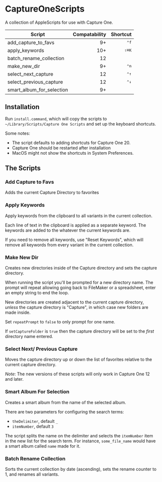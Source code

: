 # CaptureOneScripts
A collection of AppleScripts for use with Capture One.

| Script                    | Compatability | Shortcut       |
|---------------------------|--------------:|----------------:|
| add_capture_to_favs       | 9+            | <kbd>⌃f</kbd>
| apply_keywords            | 10+           | <kbd>⇧⌘K</kbd>
| batch_rename_collection   | 12            |
| make_new_dir              | 9+            | <kbd>⌃n</kbd>
| select_next_capture       | 12            | <kbd>⌃↑</kbd>
| select_previous_capture   | 12            | <kbd>⌃↓</kbd>
| smart_album_for_selection | 9+            |


## Installation

Run `install.command`, which will copy the scripts to `~/Library/Scripts/Capture One Scripts` and set up the keyboard shortcuts.

Some notes:

- The script defaults to adding shortcuts for Capture One 20.
- Capture One should be restarted after installation
- MacOS might not show the shortcuts in System Preferences.


## The Scripts

### Add Capture to Favs

Adds the current Capture Directory to favorites

### Apply Keywords

Apply keywords from the clipboard to all variants in the current collection.

Each line of text in the clipboard is applied as a separate keyword. The keywords are added to the whatever the current keywords are.

If you need to remove all keywords, use "Reset Keywords", which will remove all
keywords from every variant in the current collection.

### Make New Dir

Creates new directories inside of the Capture directory and sets the capture directory.

When running the script you'll be prompted for a new directory name. The prompt
will repeat allowing going back to FileMaker or a spreadsheet, enter an empty string to end the loop.

New directories are created adjacent to the current capture directory, _unless_
the capture directory is "Capture", in which case new folders are made inside.

  Set `repeatPrompt` to `false` to only prompt for one name.

  If `setCaptureFolder` is `true` then the capture directory will be
  set to the *first* directory name entered.

### Select Next/ Previous Capture

Moves the capture directory up or down the list of favorites relative to the current capture directory.

_Note_: The new versions of these scripts will only work in Capture One 12 and later.

[favorite_order]: https://emorydunn.com/2018/02/27/Capture-One-Collections-and-AppleScript

### Smart Album For Selection

Creates a smart album from the name of the selected album.

There are two parameters for configuring the search terms:

- `theDelimiter`, default `_`
- `itemNumber`, default `3`

The script splits the name on the delimiter and selects the `itemNumber` item in the new list for the search term. For instance, `some_file_name` would have a smart album called `name` made for it.

### Batch Rename Collection

Sorts the current collection by date (ascending), sets the rename counter to 1, and renames all variants.
